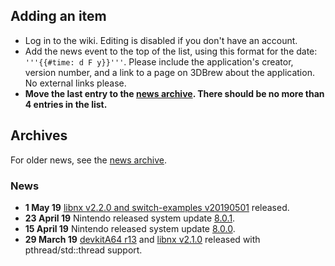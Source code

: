 <noinclude>

## Adding an item

  - Log in to the wiki. Editing is disabled if you don't have an
    account.
  - Add the news event to the top of the list, using this format for the
    date: `'''{{#time: d F y}}'''`. Please include the application's
    creator, version number, and a link to a page on 3DBrew about the
    application. No external links please.
  - **Move the last entry to the [news
    archive](:News%20Archive.md "wikilink"). There should be no more
    than 4 entries in the list.**

## Archives

For older news, see the [news archive](:News%20Archive.md "wikilink").

### News

</noinclude>

  - **1 May 19** [libnx v2.2.0 and switch-examples
    v20190501](https://devkitpro.org/viewtopic.php?f=13&t=8908)
    released.
  - **23 April 19** Nintendo released system update
    [8.0.1](8.0.1.md "wikilink").
  - **15 April 19** Nintendo released system update
    [8.0.0](8.0.0.md "wikilink").
  - **29 March 19** [devkitA64
    r13](https://devkitpro.org/viewtopic.php?f=13&t=8891) and [libnx
    v2.1.0](https://github.com/switchbrew/libnx/releases/tag/v2.1.0)
    released with pthread/std::thread support.

